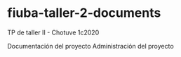 # fiuba-taller-2-documents

TP de taller II - Chotuve
1c2020

Documentación del proyecto
Administración del proyecto
